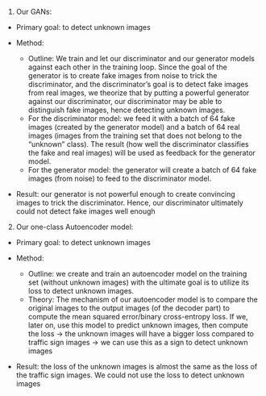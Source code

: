 1. Our GANs:

- Primary goal: to detect unknown images

- Method: 

  * Outline: We train and let our discriminator and our generator models against each other in the training loop. Since the goal of the generator is to create fake images from noise to trick the discriminator, and the discriminator’s goal is to detect fake images from real images, we theorize that by putting a powerful generator against our discriminator, our discriminator may be able to distinguish fake images, hence detecting unknown images. 
  * For the discriminator model: we feed it with a batch of 64 fake images (created by the generator model) and a batch of 64 real images (images from the training set that does not belong to the “unknown” class). The result (how well the discriminator classifies the fake and real images) will be used as feedback for the generator model.
  * For the generator model: the generator will create a batch of 64 fake images (from noise) to feed to the discriminator model.

- Result: our generator is not powerful enough to create convincing images to trick the discriminator. Hence, our discriminator ultimately could not detect fake images well enough

2. Our one-class Autoencoder model:

- Primary goal: to detect unknown images

- Method: 

  * Outline: we create and train an autoencoder model on the training set (without unknown images) with the ultimate goal is to utilize its loss to detect unknown images.
  * Theory: The mechanism of our autoencoder model is to compare the original images to the output images (of the decoder part) to compute the mean squared error/binary cross-entropy loss. If we, later on, use this model to predict unknown images, then compute the loss → the unknown images will have a bigger loss compared to traffic sign images → we can use this as a sign to detect unknown images

- Result: the loss of the unknown images is almost the same as the loss of the traffic sign images. We could not use the loss to detect unknown images

